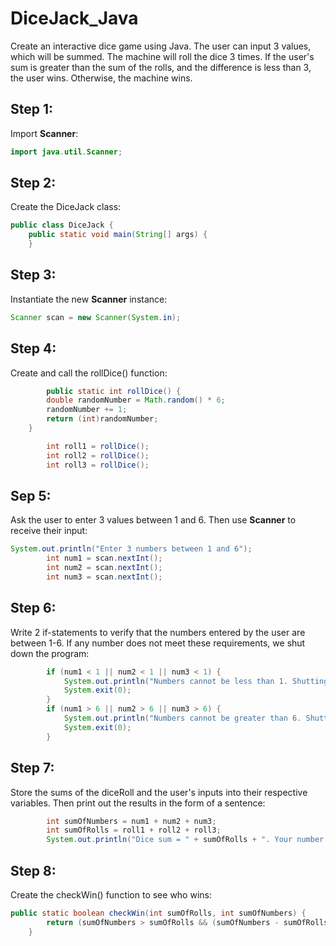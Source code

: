 # DiceJack_Java
Create an interactive dice game using Java. The user can input 3 values, which will be summed. The machine will roll the dice 3 times. If the user's sum is greater than the sum of the rolls, and the difference is less than 3, the user wins. Otherwise, the machine wins.

## Step 1: 

Import **Scanner**:

```java
import java.util.Scanner;
```

## Step 2:

Create the DiceJack class:

```java
public class DiceJack {
    public static void main(String[] args) {
    }
```

## Step 3:

Instantiate the new **Scanner** instance:

```java
Scanner scan = new Scanner(System.in);
```

## Step 4:

Create and call the rollDice() function:

```java
        public static int rollDice() {
        double randomNumber = Math.random() * 6;
        randomNumber += 1;
        return (int)randomNumber;
    }

        int roll1 = rollDice();
        int roll2 = rollDice();
        int roll3 = rollDice();
```

## Sep 5: 

Ask the user to enter 3 values between 1 and 6. Then use **Scanner** to receive their input:

```java
System.out.println("Enter 3 numbers between 1 and 6");
        int num1 = scan.nextInt();
        int num2 = scan.nextInt();
        int num3 = scan.nextInt();
```

## Step 6:

Write 2 if-statements to verify that the numbers entered by the user are between 1-6. If any number does not meet these requirements, we shut down the program:

```java
        if (num1 < 1 || num2 < 1 || num3 < 1) {
            System.out.println("Numbers cannot be less than 1. Shutting the game down!");
            System.exit(0);
        }
        if (num1 > 6 || num2 > 6 || num3 > 6) {
            System.out.println("Numbers cannot be greater than 6. Shutting game down!");
            System.exit(0);
        }
```

## Step 7:

Store the sums of the diceRoll and the user's inputs into their respective variables. Then print out the results in the form of a sentence:

```java
        int sumOfNumbers = num1 + num2 + num3;
        int sumOfRolls = roll1 + roll2 + roll3;
        System.out.println("Dice sum = " + sumOfRolls + ". Your number sum = " + sumOfNumbers);
```

## Step 8:

Create the checkWin() function to see who wins:

```java
public static boolean checkWin(int sumOfRolls, int sumOfNumbers) {
        return (sumOfNumbers > sumOfRolls && (sumOfNumbers - sumOfRolls) < 3);  
    }
```